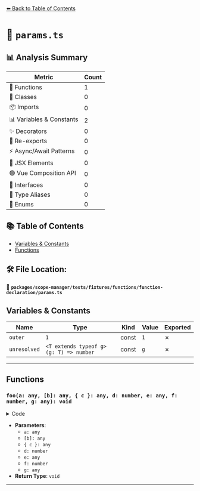 [⬅️ Back to Table of Contents](../../../../../../index.md)

# 📄 `params.ts`

## 📊 Analysis Summary

| Metric | Count |
|--------|-------|
| 🔧 Functions | 1 |
| 🧱 Classes | 0 |
| 📦 Imports | 0 |
| 📊 Variables & Constants | 2 |
| ✨ Decorators | 0 |
| 🔄 Re-exports | 0 |
| ⚡ Async/Await Patterns | 0 |
| 💠 JSX Elements | 0 |
| 🟢 Vue Composition API | 0 |
| 📐 Interfaces | 0 |
| 📑 Type Aliases | 0 |
| 🎯 Enums | 0 |

## 📚 Table of Contents

- [Variables & Constants](#variables-constants)
- [Functions](#functions)

## 🛠️ File Location:
📂 **`packages/scope-manager/tests/fixtures/functions/function-declaration/params.ts`**

## Variables & Constants

| Name | Type | Kind | Value | Exported |
|------|------|------|-------|----------|
| `outer` | `1` | const | `1` | ✗ |
| `unresolved` | `<T extends typeof g>(g: T) => number` | const | `g` | ✗ |


---

## Functions

### `foo(a: any, [b]: any, { c }: any, d: number, e: any, f: number, g: any): void`

<details><summary>Code</summary>

```ts
function foo(a, [b], { c }, d = 1, e = a, f = outer, g) {
  a;
}
```
</details>

- **Parameters**:
  - `a: any`
  - `[b]: any`
  - `{ c }: any`
  - `d: number`
  - `e: any`
  - `f: number`
  - `g: any`
- **Return Type**: `void`

---